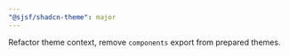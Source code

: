 ```yaml
---
"@sjsf/shadcn-theme": major
---
```


Refactor theme context, remove `components` export from prepared themes.
